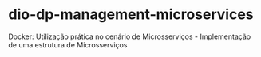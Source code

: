 # dio-dp-management-microservices
Docker: Utilização prática no cenário de Microsserviços - Implementação de uma estrutura de Microsserviços
